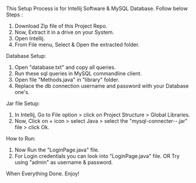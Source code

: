 This Setup Process is for Intellij Software & MySQL Database. Follow below Steps :

1. Download Zip file of this Project Repo.
2. Now, Extract it in a drive on your System.
3. Open Intellij.
4. From File menu, Select & Open the extracted folder.

Database Setup:
1. Open "database.txt" and copy all queries.
2. Run these sql queries in MySQL commandline client.
3. Open file "Methods.java" in "library" folder.
4. Replace the db connection username and password with your Database one's.

Jar file Setup:
1. In Intellij, Go to File option > click on Project Structure > Global Libraries.
2. Now, Click on + icon > select Java > select the "mysql-connecter-*-*.jar" file > click Ok.

How to Run:
1. Now Run the "LoginPage.java" file.
2. For Login credentials you can look into "LoginPage.java" file. OR Try using "admin" as username & password.

When Everything Done. Enjoy!
